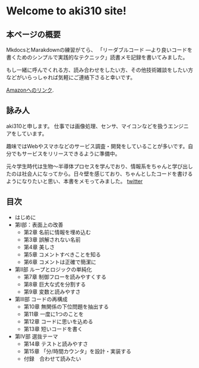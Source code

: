 # Welcome to aki310 site!

## 本ページの概要
 MkdocsとMarakdownの練習がてら、
「リーダブルコード ―より良いコードを書くためのシンプルで実践的なテクニック」読書メモ記録を書いてみました。

もし一緒に呼んでくれる方、読み合わせをしたい方、その他技術雑談をしたい方などがいらっしゃれば気軽にご連絡下さると幸いです。

 [Amazonへのリンク](https://www.amazon.co.jp/%E3%83%AA%E3%83%BC%E3%83%80%E3%83%96%E3%83%AB%E3%82%B3%E3%83%BC%E3%83%89-%E2%80%95%E3%82%88%E3%82%8A%E8%89%AF%E3%81%84%E3%82%B3%E3%83%BC%E3%83%89%E3%82%92%E6%9B%B8%E3%81%8F%E3%81%9F%E3%82%81%E3%81%AE%E3%82%B7%E3%83%B3%E3%83%97%E3%83%AB%E3%81%A7%E5%AE%9F%E8%B7%B5%E7%9A%84%E3%81%AA%E3%83%86%E3%82%AF%E3%83%8B%E3%83%83%E3%82%AF-Theory-practice-Boswell/dp/4873115655).

## 詠み人
aki310と申します。
仕事では画像処理、センサ、マイコンなどを扱うエンジニアをしています。

趣味ではWebやスマホなどのサービス調査・開発をしていることが多いです。自分でもサービスをリリースできるように準備中。

元々学生時代は生物～半導体プロセスを学んでおり、情報系をちゃんと学び出したのは社会人になってから。日々壁を感じており、ちゃんとしたコードを書けるようになりたいと思い、本書をメモってみました。
[twitter](https://twitter.com/fox_aki310ooooo)


## 目次

- はじめに
- 第Ⅰ部：表面上の改善
    - 第2章 名前に情報を埋め込む
    - 第3章 誤解されない名前
    - 第4章 美しさ
    - 第5章 コメントすべきことを知る
    - 第6章 コメントは正確で簡潔に
- 第Ⅱ部 ループとロジックの単純化
    - 第7章 制御フローを読みやすくする
    - 第8章 巨大な式を分割する
    - 第9章 変数と読みやすさ
- 第Ⅲ部 コードの再構成
    - 第10章 無関係の下位問題を抽出する
    - 第11章 一度に1つのことを
    - 第12章 コードに思いを込める
    - 第13章 短いコードを書く
- 第Ⅳ部 選抜テーマ
    - 第14章 テストと読みやすさ
    - 第15章 「分/時間カウンタ」を設計・実装する
    - 付録　合わせて読みたい
